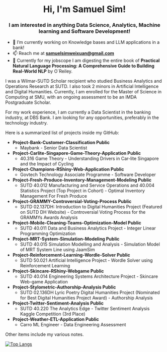 <h1 align="center">Hi, I'm Samuel Sim!</h1>
<h3 align="center">I am interested in anything Data Science, Analytics, Machine learning and Software Development!</h3>

- 🌱 I’m currently working on Knowledge bases and LLM applications in a bank!
- 📫 Reach me at **samuelsimweixuan@gmail.com**
- 🚀 Currently for my jobscope I am digesting the entire book of **Practical Natural Language Processing: A Comprehensive Guide to Building Real-World NLP** by O`Reiley.

I was a Wilmar-SUTD Scholar recipient who studied Business Analytics and Operations Research at SUTD. I also took 2 minors in Artificial Intelligence and Digital Humanities.
Currently, I am enrolled for the Master of Science in Computing at SMU, with an ongoing assessment to be an IMDA Postgraduate Scholar.

For my work experience, I am currently a Data Scientist in the banking industry, at DBS Bank. I am looking for any opportunities, preferably in the technology industry. 

Here is a summarized list of projects inside my GitHub:

- **Project-Bank-Customer-Classification Public**
  - Maybank - Senior Data Scientist
- **Project-Carlite-Singapore-Game-Theory-Application Public**
  - 40.316 Game Theory - Understanding Drivers in Car-lite Singapore and the Impact of Cycling
- **Project-Champions-RShiny-Web-Application Public**
  - Govtech Technology Associate Programme - Software Developer
- **Project-Fresh-Produce-Inventory-Management-Modeling Public**
  - SUTD 40.012 Manufacturing and Service Operations and 40.004 Statistics Project (Top Project in Cohort) - Optimal Inventory Management For Fresh Produce
- **Project-GRAMMY-Controversial-Voting-Process Public**
  - SUTD 02.137DH: Introduction to Digital Humanities Project (Featured on SUTD DH Website) - Controversial Voting Process for the GRAMMYs Awards Analysis
- **Project-Mobile-Cleaning-Teams-Optimization-Model Public**
  - SUTD 40.011 Data and Business Analytics Project - Integer Linear Programming Optimization
- **Project-MRT-System-Simulation-Modeling Public**
  - SUTD 40.015 Simulation Modelling and Analysis - Simulation Model of MRT System Line using JaamSim
- **Project-Reinforcement-Learning-Wordle-Solver Public**
  - SUTD 50.021 Artificial Intelligence Project - Wordle Solver using Reinforcement Learning
- **Project-Skincare-RShiny-Webgame Public**
  - SUTD 40.014 Engineering Systems Architecture Project - Skincare Web-game Application
- **Project-Stylometric-Authorship-Analysis Public**
  - SUTD 02.136DH Lyric Poetry Digital Humanities Project (Nominated for Best Digital Humanities Project Award) - Authorship Analysis
- **Project-Twitter-Sentiment-Analysis Public**
  - SUTD 40.220 The Analytics Edge - Twitter Sentiment Analysis Kaggle Competition (3rd Place)
- **Project-Weather-ETL-Application Public**
  - Carro ML Engineer - Data Engineering Assessment

Other items include my various notes.

[![Top Langs](https://github-readme-stats.vercel.app/api/top-langs/?username=Samthesimpsons&layout=compact)](https://github.com/Samthesimpsons/github-readme-stats)


